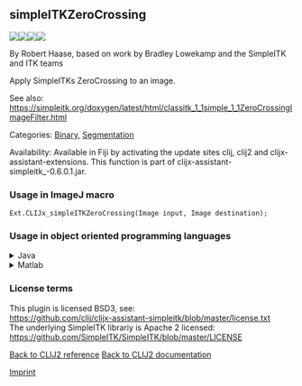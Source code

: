 ## simpleITKZeroCrossing
<img src="images/mini_empty_logo.png"/><img src="images/mini_empty_logo.png"/><img src="images/mini_clijx_logo.png"/><img src="images/mini_empty_logo.png"/>

By Robert Haase, based on work by Bradley Lowekamp and the SimpleITK and ITK teams

Apply SimpleITKs ZeroCrossing to an image.

See also: https://simpleitk.org/doxygen/latest/html/classitk_1_1simple_1_1ZeroCrossingImageFilter.html

Categories: [Binary](https://clij.github.io/clij2-docs/reference__binary), [Segmentation](https://clij.github.io/clij2-docs/reference__segmentation)

Availability: Available in Fiji by activating the update sites clij, clij2 and clijx-assistant-extensions.
This function is part of clijx-assistant-simpleitk_-0.6.0.1.jar.

### Usage in ImageJ macro
```
Ext.CLIJx_simpleITKZeroCrossing(Image input, Image destination);
```


### Usage in object oriented programming languages



<details>

<summary>
Java
</summary>
<pre class="highlight">// init CLIJ and GPU
import net.haesleinhuepf.clijx.CLIJx;
import net.haesleinhuepf.clij.clearcl.ClearCLBuffer;
CLIJx clijx = CLIJx.getInstance();

// get input parameters
ClearCLBuffer input = clijx.push(inputImagePlus);
destination = clijx.create(input);
</pre>

<pre class="highlight">
// Execute operation on GPU
clijx.simpleITKZeroCrossing(input, destination);
</pre>

<pre class="highlight">
// show result
destinationImagePlus = clijx.pull(destination);
destinationImagePlus.show();

// cleanup memory on GPU
clijx.release(input);
clijx.release(destination);
</pre>

</details>



<details>

<summary>
Matlab
</summary>
<pre class="highlight">% init CLIJ and GPU
clijx = init_clatlabx();

% get input parameters
input = clijx.pushMat(input_matrix);
destination = clijx.create(input);
</pre>

<pre class="highlight">
% Execute operation on GPU
clijx.simpleITKZeroCrossing(input, destination);
</pre>

<pre class="highlight">
% show result
destination = clijx.pullMat(destination)

% cleanup memory on GPU
clijx.release(input);
clijx.release(destination);
</pre>

</details>





### License terms
This plugin is licensed BSD3, see:  
https://github.com/clij/clijx-assistant-simpleitk/blob/master/license.txt  
The underlying SimpleITK librariy is Apache 2 licensed:  
https://github.com/SimpleITK/SimpleITK/blob/master/LICENSE

[Back to CLIJ2 reference](https://clij.github.io/clij2-docs/reference)
[Back to CLIJ2 documentation](https://clij.github.io/clij2-docs)

[Imprint](https://clij.github.io/imprint)
